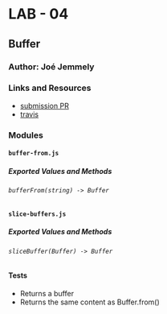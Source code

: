 # LAB - 04

## Buffer

### Author: Joé Jemmely

### Links and Resources

- [submission PR](https://github.com/401-advanced-javascript-joejemmely/lab-04/pull/1)
- [travis](https://travis-ci.com/401-advanced-javascript-joejemmely/lab-04)

### Modules

#### `buffer-from.js`

##### Exported Values and Methods

###### `bufferFrom(string) -> Buffer`

#### `slice-buffers.js`

##### Exported Values and Methods

###### `sliceBuffer(Buffer) -> Buffer`

#### Tests

- Returns a buffer
- Returns the same content as Buffer.from()
